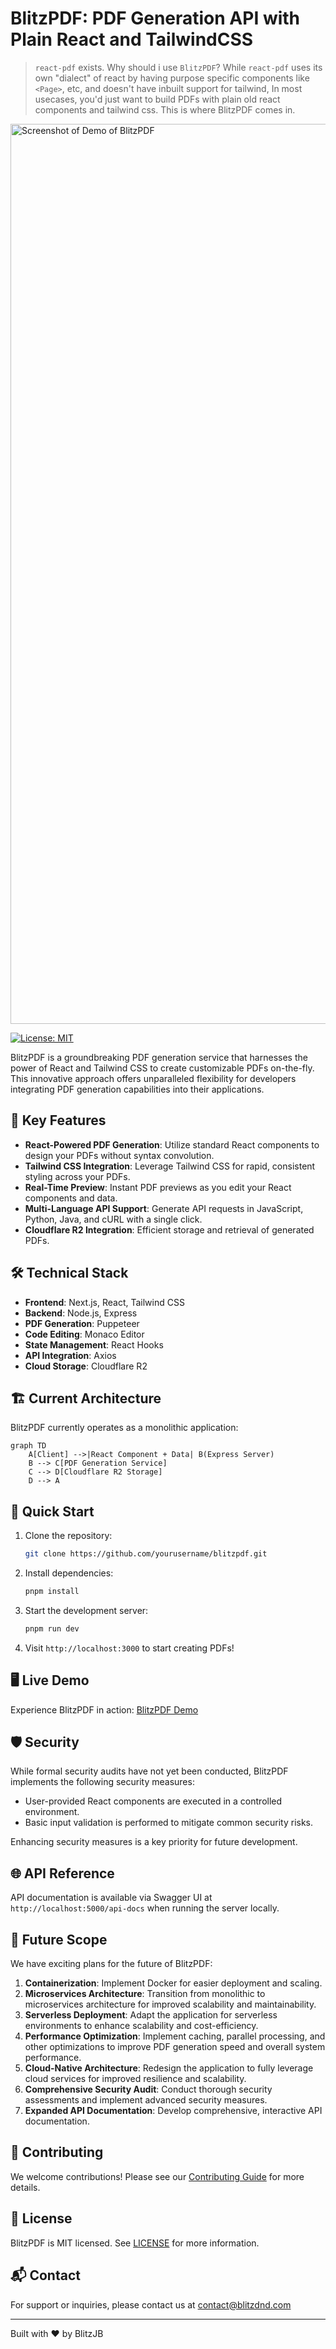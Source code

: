 # BlitzPDF: PDF Generation API with Plain React and TailwindCSS

> `react-pdf` exists. Why should i use `BlitzPDF`?
> While `react-pdf` uses its own "dialect" of react by having purpose specific components like `<Page>`, etc, and doesn't have inbuilt support for tailwind, In most usecases, you'd just want to build PDFs with plain old react components and tailwind css. This is where BlitzPDF comes in.

<img width="1440" alt="Screenshot of Demo of BlitzPDF" src="https://github.com/user-attachments/assets/50b78f92-020c-4259-8ccb-cc295f51af1a">

[![License: MIT](https://img.shields.io/badge/License-MIT-yellow.svg?style=flat-square)](https://opensource.org/licenses/MIT)

BlitzPDF is a groundbreaking PDF generation service that harnesses the power of React and Tailwind CSS to create customizable PDFs on-the-fly. This innovative approach offers unparalleled flexibility for developers integrating PDF generation capabilities into their applications.

## 🚀 Key Features

- **React-Powered PDF Generation**: Utilize standard React components to design your PDFs without syntax convolution.
- **Tailwind CSS Integration**: Leverage Tailwind CSS for rapid, consistent styling across your PDFs.
- **Real-Time Preview**: Instant PDF previews as you edit your React components and data.
- **Multi-Language API Support**: Generate API requests in JavaScript, Python, Java, and cURL with a single click.
- **Cloudflare R2 Integration**: Efficient storage and retrieval of generated PDFs.

## 🛠 Technical Stack

- **Frontend**: Next.js, React, Tailwind CSS
- **Backend**: Node.js, Express
- **PDF Generation**: Puppeteer
- **Code Editing**: Monaco Editor
- **State Management**: React Hooks
- **API Integration**: Axios
- **Cloud Storage**: Cloudflare R2

## 🏗 Current Architecture

BlitzPDF currently operates as a monolithic application:

```mermaid
graph TD
    A[Client] -->|React Component + Data| B(Express Server)
    B --> C[PDF Generation Service]
    C --> D[Cloudflare R2 Storage]
    D --> A
```

## 🚀 Quick Start

1. Clone the repository:
   ```bash
   git clone https://github.com/yourusername/blitzpdf.git
   ```

2. Install dependencies:
   ```bash
   pnpm install
   ```

3. Start the development server:
   ```bash
   pnpm run dev
   ```

4. Visit `http://localhost:3000` to start creating PDFs!

## 🖥 Live Demo

Experience BlitzPDF in action: [BlitzPDF Demo](https://blitzpdf.blitzdnd.com)

## 🛡 Security

While formal security audits have not yet been conducted, BlitzPDF implements the following security measures:

- User-provided React components are executed in a controlled environment.
- Basic input validation is performed to mitigate common security risks.

Enhancing security measures is a key priority for future development.

## 🌐 API Reference

API documentation is available via Swagger UI at `http://localhost:5000/api-docs` when running the server locally.

## 🔮 Future Scope

We have exciting plans for the future of BlitzPDF:

1. **Containerization**: Implement Docker for easier deployment and scaling.
2. **Microservices Architecture**: Transition from monolithic to microservices architecture for improved scalability and maintainability.
3. **Serverless Deployment**: Adapt the application for serverless environments to enhance scalability and cost-efficiency.
4. **Performance Optimization**: Implement caching, parallel processing, and other optimizations to improve PDF generation speed and overall system performance.
5. **Cloud-Native Architecture**: Redesign the application to fully leverage cloud services for improved resilience and scalability.
6. **Comprehensive Security Audit**: Conduct thorough security assessments and implement advanced security measures.
7. **Expanded API Documentation**: Develop comprehensive, interactive API documentation.

## 🤝 Contributing

We welcome contributions! Please see our [Contributing Guide](CONTRIBUTING.md) for more details.

## 📜 License

BlitzPDF is MIT licensed. See [LICENSE](LICENSE) for more information.

## 📬 Contact

For support or inquiries, please contact us at contact@blitzdnd.com

---

Built with ❤️ by BlitzJB
